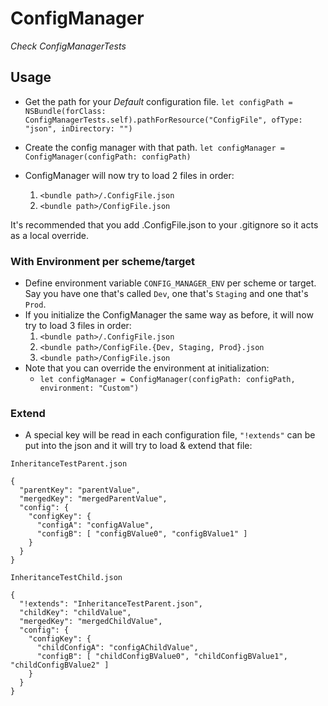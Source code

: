 # ConfigManager

_Check ConfigManagerTests_

## Usage
* Get the path for your *Default* configuration file. 
	`let configPath = NSBundle(forClass: ConfigManagerTests.self).pathForResource("ConfigFile", ofType: "json", inDirectory: "")`
* Create the config manager with that path.
    `let configManager = ConfigManager(configPath: configPath)`

* ConfigManager will now try to load 2 files in order:
	1. `<bundle path>/.ConfigFile.json`
	2. `<bundle path>/ConfigFile.json`

It's recommended that you add .ConfigFile.json to your .gitignore so it acts as a local override.

### With Environment per scheme/target
* Define environment variable `CONFIG_MANAGER_ENV` per scheme or target. Say you have one that's called `Dev`, one that's `Staging` and one that's `Prod`.
* If you initialize the ConfigManager the same way as before, it will now try to load 3 files in order:
	1. `<bundle path>/.ConfigFile.json`
	2. `<bundle path>/ConfigFile.{Dev, Staging, Prod}.json`
	3. `<bundle path>/ConfigFile.json`
* Note that you can override the environment at initialization:
	* `let configManager = ConfigManager(configPath: configPath, environment: "Custom")`

### Extend
* A special key will be read in each configuration file, `"!extends"` can be put into the json and it will try to load & extend that file:

`InheritanceTestParent.json`
```
{
  "parentKey": "parentValue",
  "mergedKey": "mergedParentValue",
  "config": {
    "configKey": {
      "configA": "configAValue",
      "configB": [ "configBValue0", "configBValue1" ]
    }
  }
}
```

`InheritanceTestChild.json`
```
{
  "!extends": "InheritanceTestParent.json",
  "childKey": "childValue",
  "mergedKey": "mergedChildValue",
  "config": {
    "configKey": {
      "childConfigA": "configAChildValue",
      "configB": [ "childConfigBValue0", "childConfigBValue1", "childConfigBValue2" ]
    }
  }
}
```
